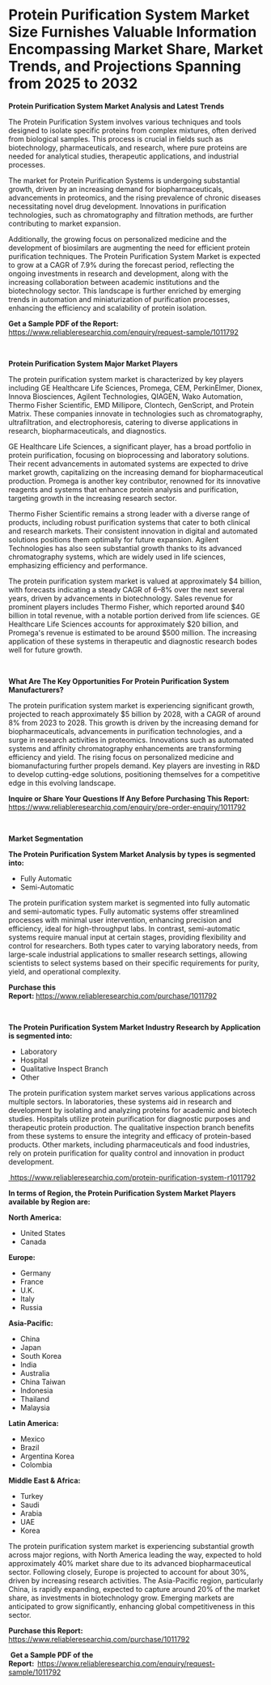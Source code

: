 <p><h1>Protein Purification System Market Size Furnishes Valuable Information Encompassing Market Share, Market Trends, and Projections Spanning from 2025 to 2032</h1></p><p><strong>Protein Purification System Market Analysis and Latest Trends</strong></p>
<p><p>The Protein Purification System involves various techniques and tools designed to isolate specific proteins from complex mixtures, often derived from biological samples. This process is crucial in fields such as biotechnology, pharmaceuticals, and research, where pure proteins are needed for analytical studies, therapeutic applications, and industrial processes. </p><p>The market for Protein Purification Systems is undergoing substantial growth, driven by an increasing demand for biopharmaceuticals, advancements in proteomics, and the rising prevalence of chronic diseases necessitating novel drug development. Innovations in purification technologies, such as chromatography and filtration methods, are further contributing to market expansion. </p><p>Additionally, the growing focus on personalized medicine and the development of biosimilars are augmenting the need for efficient protein purification techniques. The Protein Purification System Market is expected to grow at a CAGR of 7.9% during the forecast period, reflecting the ongoing investments in research and development, along with the increasing collaboration between academic institutions and the biotechnology sector. This landscape is further enriched by emerging trends in automation and miniaturization of purification processes, enhancing the efficiency and scalability of protein isolation.</p></p>
<p><strong>Get a Sample PDF of the Report:&nbsp;</strong> <a href="https://www.reliableresearchiq.com/enquiry/request-sample/1011792?utm_campaign=3634&utm_medium=2&utm_source=Github&utm_content=ia&utm_term=17042025&utm_id=protein-purification-system">https://www.reliableresearchiq.com/enquiry/request-sample/1011792</a></p>
<p>&nbsp;</p>
<p><strong>Protein Purification System Major Market Players</strong></p>
<p><p>The protein purification system market is characterized by key players including GE Healthcare Life Sciences, Promega, CEM, PerkinElmer, Dionex, Innova Biosciences, Agilent Technologies, QIAGEN, Wako Automation, Thermo Fisher Scientific, EMD Millipore, Clontech, GenScript, and Protein Matrix. These companies innovate in technologies such as chromatography, ultrafiltration, and electrophoresis, catering to diverse applications in research, biopharmaceuticals, and diagnostics.</p><p>GE Healthcare Life Sciences, a significant player, has a broad portfolio in protein purification, focusing on bioprocessing and laboratory solutions. Their recent advancements in automated systems are expected to drive market growth, capitalizing on the increasing demand for biopharmaceutical production. Promega is another key contributor, renowned for its innovative reagents and systems that enhance protein analysis and purification, targeting growth in the increasing research sector.</p><p>Thermo Fisher Scientific remains a strong leader with a diverse range of products, including robust purification systems that cater to both clinical and research markets. Their consistent innovation in digital and automated solutions positions them optimally for future expansion. Agilent Technologies has also seen substantial growth thanks to its advanced chromatography systems, which are widely used in life sciences, emphasizing efficiency and performance.</p><p>The protein purification system market is valued at approximately $4 billion, with forecasts indicating a steady CAGR of 6–8% over the next several years, driven by advancements in biotechnology. Sales revenue for prominent players includes Thermo Fisher, which reported around $40 billion in total revenue, with a notable portion derived from life sciences. GE Healthcare Life Sciences accounts for approximately $20 billion, and Promega's revenue is estimated to be around $500 million. The increasing application of these systems in therapeutic and diagnostic research bodes well for future growth.</p></p>
<p>&nbsp;</p>
<p><strong>What Are The Key Opportunities For Protein Purification System Manufacturers?</strong></p>
<p><p>The protein purification system market is experiencing significant growth, projected to reach approximately $5 billion by 2028, with a CAGR of around 8% from 2023 to 2028. This growth is driven by the increasing demand for biopharmaceuticals, advancements in purification technologies, and a surge in research activities in proteomics. Innovations such as automated systems and affinity chromatography enhancements are transforming efficiency and yield. The rising focus on personalized medicine and biomanufacturing further propels demand. Key players are investing in R&D to develop cutting-edge solutions, positioning themselves for a competitive edge in this evolving landscape.</p></p>
<p><strong>Inquire or Share Your Questions If Any Before Purchasing This Report:</strong> <a href="https://www.reliableresearchiq.com/enquiry/pre-order-enquiry/1011792?utm_campaign=3634&utm_medium=2&utm_source=Github&utm_content=ia&utm_term=17042025&utm_id=protein-purification-system">https://www.reliableresearchiq.com/enquiry/pre-order-enquiry/1011792</a></p>
<p>&nbsp;</p>
<p><strong>Market Segmentation</strong></p>
<p><strong>The Protein Purification System Market Analysis by types is segmented into:</strong></p>
<p><ul><li>Fully Automatic</li><li>Semi-Automatic</li></ul></p>
<p><p>The protein purification system market is segmented into fully automatic and semi-automatic types. Fully automatic systems offer streamlined processes with minimal user intervention, enhancing precision and efficiency, ideal for high-throughput labs. In contrast, semi-automatic systems require manual input at certain stages, providing flexibility and control for researchers. Both types cater to varying laboratory needs, from large-scale industrial applications to smaller research settings, allowing scientists to select systems based on their specific requirements for purity, yield, and operational complexity.</p></p>
<p><strong>Purchase this Report:&nbsp;</strong><a href="https://www.reliableresearchiq.com/purchase/1011792?utm_campaign=3634&utm_medium=2&utm_source=Github&utm_content=ia&utm_term=17042025&utm_id=protein-purification-system">https://www.reliableresearchiq.com/purchase/1011792</a></p>
<p>&nbsp;</p>
<p><strong>The Protein Purification System Market Industry Research by Application is segmented into:</strong></p>
<p><ul><li>Laboratory</li><li>Hospital</li><li>Qualitative Inspect Branch</li><li>Other</li></ul></p>
<p><p>The protein purification system market serves various applications across multiple sectors. In laboratories, these systems aid in research and development by isolating and analyzing proteins for academic and biotech studies. Hospitals utilize protein purification for diagnostic purposes and therapeutic protein production. The qualitative inspection branch benefits from these systems to ensure the integrity and efficacy of protein-based products. Other markets, including pharmaceuticals and food industries, rely on protein purification for quality control and innovation in product development.</p></p>
<p><a href="https://www.reliableresearchiq.com/protein-purification-system-r1011792?utm_campaign=3634&utm_medium=2&utm_source=Github&utm_content=ia&utm_term=17042025&utm_id=protein-purification-system">&nbsp;https://www.reliableresearchiq.com/protein-purification-system-r1011792</a></p>
<p><strong>In terms of Region, the Protein Purification System Market Players available by Region are:</strong></p>
<p>
    <p> <strong> North America: </strong>
        <ul>
            <li>United States</li>
            <li>Canada</li>
        </ul>
        </p> 
    <p> <strong> Europe: </strong>
        <ul>
            <li>Germany</li>
            <li>France</li>
            <li>U.K.</li>
            <li>Italy</li>
            <li>Russia</li>
        </ul>
        </p> 
    <p> <strong> Asia-Pacific: </strong>
        <ul>
            <li>China</li>
            <li>Japan</li>
            <li>South Korea</li>
            <li>India</li>
            <li>Australia</li>
            <li>China Taiwan</li>
            <li>Indonesia</li>
            <li>Thailand</li>
            <li>Malaysia</li>
        </ul>
        </p> 
    <p> <strong> Latin America: </strong>
        <ul>
            <li>Mexico</li>
            <li>Brazil</li>
            <li>Argentina Korea</li>
            <li>Colombia</li>
        </ul>
        </p> 
    <p> <strong> Middle East & Africa: </strong>
        <ul>
            <li>Turkey</li>
            <li>Saudi</li>
            <li>Arabia</li>
            <li>UAE</li>
            <li>Korea</li>
        </ul>
    </p>
    </p>
<p><p>The protein purification system market is experiencing substantial growth across major regions, with North America leading the way, expected to hold approximately 40% market share due to its advanced biopharmaceutical sector. Following closely, Europe is projected to account for about 30%, driven by increasing research activities. The Asia-Pacific region, particularly China, is rapidly expanding, expected to capture around 20% of the market share, as investments in biotechnology grow. Emerging markets are anticipated to grow significantly, enhancing global competitiveness in this sector.</p></p>
<p><strong>Purchase this Report: </strong><a href="https://www.reliableresearchiq.com/purchase/1011792?utm_campaign=3634&utm_medium=2&utm_source=Github&utm_content=ia&utm_term=17042025&utm_id=protein-purification-system">https://www.reliableresearchiq.com/purchase/1011792</a></p>
<p>&nbsp;<strong>Get a Sample PDF of the Report:&nbsp;&nbsp;</strong><a href="https://www.reliableresearchiq.com/enquiry/request-sample/1011792?utm_campaign=3634&utm_medium=2&utm_source=Github&utm_content=ia&utm_term=17042025&utm_id=protein-purification-system">https://www.reliableresearchiq.com/enquiry/request-sample/1011792</a></p>
<p><strong></strong></p>
<p><p></p><p></p><p></p></p>